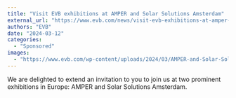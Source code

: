 ```yaml
---
title: "Visit EVB exhibitions at AMPER and Solar Solutions Amsterdam"
external_url: "https://www.evb.com/news/visit-evb-exhibitions-at-amper-and-solar-solutions-amsterdam/"
authors: "EVB"
date: "2024-03-12"
categories:
  - "Sponsored"
images:
  - "https://www.evb.com/wp-content/uploads/2024/03/AMPER-and-Solar-Solutions-Amsterdam-1.jpg"
---
```


We are delighted to extend an invitation to you to join us at two prominent exhibitions in Europe: AMPER and Solar Solutions Amsterdam.